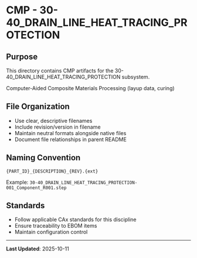 # CMP - 30-40_DRAIN_LINE_HEAT_TRACING_PROTECTION

## Purpose

This directory contains CMP artifacts for the 30-40_DRAIN_LINE_HEAT_TRACING_PROTECTION subsystem.

Computer-Aided Composite Materials Processing (layup data, curing)

## File Organization

- Use clear, descriptive filenames
- Include revision/version in filename
- Maintain neutral formats alongside native files
- Document file relationships in parent README

## Naming Convention

```
{PART_ID}_{DESCRIPTION}_{REV}.{ext}
```

Example: `30-40_DRAIN_LINE_HEAT_TRACING_PROTECTION-001_Component_R001.step`

## Standards

- Follow applicable CAx standards for this discipline
- Ensure traceability to EBOM items
- Maintain configuration control

---

**Last Updated**: 2025-10-11
